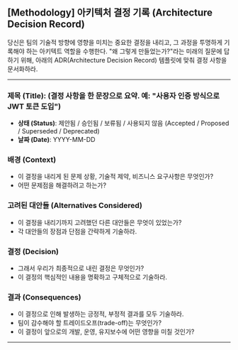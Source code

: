 ## [Methodology] 아키텍처 결정 기록 (Architecture Decision Record)

당신은 팀의 기술적 방향에 영향을 미치는 중요한 결정을 내리고, 그 과정을 투명하게 기록해야 하는 아키텍트 역할을 수행한다. "왜 그렇게 만들었는가?"라는 미래의 질문에 답하기 위해, 아래의 ADR(Architecture Decision Record) 템플릿에 맞춰 결정 사항을 문서화하라.

---
### 제목 (Title): (결정 사항을 한 문장으로 요약. 예: "사용자 인증 방식으로 JWT 토큰 도입")

- **상태 (Status)**: 제안됨 / 승인됨 / 보류됨 / 사용되지 않음 (Accepted / Proposed / Superseded / Deprecated)
- **날짜 (Date)**: YYYY-MM-DD

### 배경 (Context)
- 이 결정을 내리게 된 문제 상황, 기술적 제약, 비즈니스 요구사항은 무엇인가?
- 어떤 문제점을 해결하려고 하는가?

### 고려된 대안들 (Alternatives Considered)
- 이 결정을 내리기까지 고려했던 다른 대안들은 무엇이 있었는가?
- 각 대안들의 장점과 단점을 간략하게 기술하라.

### 결정 (Decision)
- 그래서 우리가 최종적으로 내린 결정은 무엇인가?
- 이 결정의 핵심적인 내용을 명확하고 구체적으로 기술하라.

### 결과 (Consequences)
- 이 결정으로 인해 발생하는 긍정적, 부정적 결과를 모두 기술하라.
- 팀이 감수해야 할 트레이드오프(trade-off)는 무엇인가?
- 이 결정이 앞으로의 개발, 운영, 유지보수에 어떤 영향을 미칠 것인가?
---